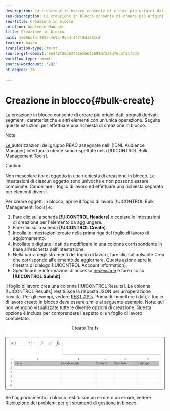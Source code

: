 ```yaml
---
description: La creazione in blocco consente di creare più origini dati, segnali derivati, segmenti, caratteristiche e altri elementi con un'unica operazione. Seguite queste istruzioni per effettuare una richiesta di creazione in blocco.
seo-description: La creazione in blocco consente di creare più origini dati, segnali derivati, segmenti, caratteristiche e altri elementi con un'unica operazione. Seguite queste istruzioni per effettuare una richiesta di creazione in blocco.
seo-title: Creazione in blocco
solution: Audience Manager
title: Creazione in blocco
uuid: 1e09bcfa-783e-4e9b-9ead-147f8d1381c8
feature: baaam
translation-type: tm+mt
source-git-commit: 9e4f2f26b83fe6e5b6f669107239d7edaf11fed3
workflow-type: tm+mt
source-wordcount: '292'
ht-degree: 2%

---
```



# Creazione in blocco{#bulk-create}

La creazione in blocco consente di creare più origini dati, segnali derivati, segmenti, caratteristiche e altri elementi con un&#39;unica operazione. Seguite queste istruzioni per effettuare una richiesta di creazione in blocco.

<!-- 

t_bulk_create.xml

 -->

>[!NOTE]
>
>[Le ](../../features/administration/administration-overview.md) autorizzazioni del gruppo RBAC assegnate nell’ [!DNL Audience Manager] interfaccia utente sono rispettate nella  [!UICONTROL Bulk Management Tools].

>[!CAUTION]
>
>Non mescolare tipi di oggetto in una richiesta di creazione in blocco. Le intestazioni di ciascun oggetto sono univoche e non possono essere combinate. Cancellare il foglio di lavoro ed effettuare una richiesta separata per elementi diversi.

Per creare oggetti in blocco, aprire il foglio di lavoro [!UICONTROL Bulk Management Tools] e:

1. Fare clic sulla scheda **[!UICONTROL Headers]** e copiare le intestazioni di creazione per l&#39;elemento da aggiungere.
2. Fare clic sulla scheda **[!UICONTROL Create]**.
3. Incolla le intestazioni create nella prima riga del foglio di lavoro di aggiornamento.
4. Incollate o digitate i dati da modificare in una colonna corrispondente in base all&#39;etichetta dell&#39;intestazione.
5. Nella barra degli strumenti del foglio di lavoro, fare clic sul pulsante Crea che corrisponde all’elemento da aggiornare.
Questa azione apre la finestra di dialogo [!UICONTROL Account Information].
6. Specificare le informazioni di accesso [necessarie](../../reference/bulk-management-tools/bulk-management-intro.md#auth-reqs) e fare clic su **[!UICONTROL Submit]**.

Il foglio di lavoro crea una colonna [!UICONTROL Results]. La colonna [!UICONTROL Results] restituisce la risposta JSON per un&#39;operazione riuscita. Per gli esempi, vedere [REST APIs](../../api/rest-api-main/rest-api-main.md). Prima di immettere i dati, il foglio di lavoro creato in blocco deve essere simile al seguente esempio. Nota: qui non vengono visualizzate tutte le diverse opzioni di creazione. Questa opzione è inclusa per comprendere l&#39;aspetto di un foglio di lavoro completato.

![](assets/cretetraits.png)

Se l&#39;aggiornamento in blocco restituisce un errore o un errore, vedere [Risoluzione dei problemi per gli strumenti di gestione in blocco](../../reference/bulk-management-tools/bulk-troubleshooting.md).
